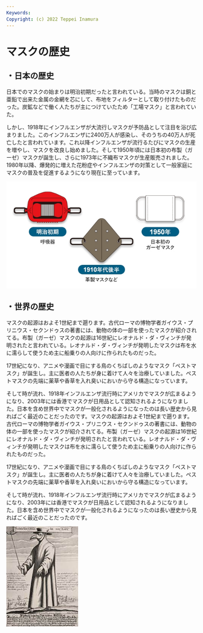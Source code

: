 ```yaml
---
Keywords:
Copyright: (c) 2022 Teppei Inamura
---
```

# マスクの歴史

## ・日本の歴史

日本でのマスクの始まりは明治初期だったと言われている。当時のマスクは銅と亜鉛で出来た金属の金網を芯にして、布地をフィルターとして取り付けたものだった。炭鉱などで働く人たちが主につけていたため「工場マスク」と言われていた。

しかし、1918年にインフルエンザが大流行しマスクが予防品として注目を浴び広まりました。このインフルエンザに2400万人が感染し、そのうちの40万人が死亡したと言われています。これ以降インフルエンザが流行るたびにマスクの生産を増やし、マスクを改良し始めました。そして1950年頃には日本初の布製（ガーゼ）マスクが誕生し、さらに1973年に不織布マスクが生産販売されました。1980年以降、爆発的に増えた花粉症やインフルエンザの対策として一般家庭にマスクの普及を促進するようになり現在に至っています。

![日本の歴史](maskhistory.jpg)


## ・世界の歴史

マスクの起源はおよそ1世紀まで遡ります。古代ローマの博物学者ガイウス・プリニウス・セクンドゥスの著書には、動物の体の一部を使ったマスクが紹介されてる。布製（ガーゼ）マスクの起源は16世紀にレオナルド・ダ・ヴィンチが発明されたと言われている。レオナルド・ダ・ヴィンチが発明したマスクは布を水に濡らして使うため主に船乗りの人向けに作られたものだった。

17世紀になり、アニメや漫画で目にする鳥のくちばしのようなマスク「ペストマスク」が誕生し。主に医者の人たちが身に着けて人々を治療していました。ペストマスクの先端に薬草や香草を入れ臭いにおいから守る構造になっています。

そして時が流れ、1918年インフルエンザ流行時にアメリカでマスクが広まるようになり、2003年には香港でマスクが日用品として認知されるようになりました。日本を含め世界中でマスクが一般化されるようになったのは長い歴史から見ればごく最近のことだったのです。マスクの起源はおよそ1世紀まで遡ります。古代ローマの博物学者ガイウス・プリニウス・セクンドゥスの著書には、動物の体の一部を使ったマスクが紹介されてる。布製（ガーゼ）マスクの起源は16世紀にレオナルド・ダ・ヴィンチが発明されたと言われている。レオナルド・ダ・ヴィンチが発明したマスクは布を水に濡らして使うため主に船乗りの人向けに作られたものだった。

17世紀になり、アニメや漫画で目にする鳥のくちばしのようなマスク「ペストマスク」が誕生し。主に医者の人たちが身に着けて人々を治療していました。ペストマスクの先端に薬草や香草を入れ臭いにおいから守る構造になっています。

そして時が流れ、1918年インフルエンザ流行時にアメリカでマスクが広まるようになり、2003年には香港でマスクが日用品として認知されるようになりました。日本を含め世界中でマスクが一般化されるようになったのは長い歴史から見ればごく最近のことだったのです。

![世界の歴史](maskhistory2.jpg)
